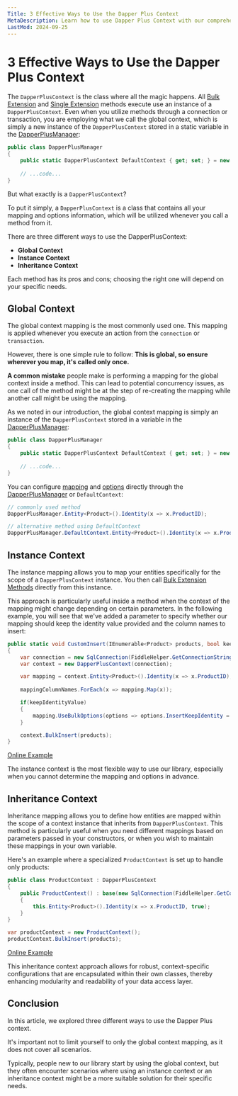 ```yaml
---
Title: 3 Effective Ways to Use the Dapper Plus Context 
MetaDescription: Learn how to use Dapper Plus Context with our comprehensive guide on 'Global Context', 'Instance Context', and 'Inheritance Context'.
LastMod: 2024-09-25
---
```


# 3 Effective Ways to Use the Dapper Plus Context

The `DapperPlusContext` is the class where all the magic happens. All [Bulk Extension](bulk-extensions-methods) and [Single Extension](single-extensions-methods) methods execute use an instance of a `DapperPlusContext`. Even when you utilize methods through a connection or transaction, you are employing what we call the global context, which is simply a new instance of the `DapperPlusContext` stored in a static variable in the [DapperPlusManager](/dapper-plus-manager):

```csharp
public class DapperPlusManager
{
    public static DapperPlusContext DefaultContext { get; set; } = new DapperPlusContext();
    
    // ...code...
}
```

But what exactly is a `DapperPlusContext`?

To put it simply, a `DapperPlusContext` is a class that contains all your mapping and options information, which will be utilized whenever you call a method from it.

There are three different ways to use the DapperPlusContext:

- **Global Context**
- **Instance Context**
- **Inheritance Context**

Each method has its pros and cons; choosing the right one will depend on your specific needs.

## Global Context

The global context mapping is the most commonly used one. This mapping is applied whenever you execute an action from the `connection` or `transaction`.

However, there is one simple rule to follow: **This is global, so ensure wherever you map, it's called only once.**

**A common mistake** people make is performing a mapping for the global context inside a method. This can lead to potential concurrency issues, as one call of the method might be at the step of re-creating the mapping while another call might be using the mapping.

As we noted in our introduction, the global context mapping is simply an instance of the `DapperPlusContext` stored in a variable in the [DapperPlusManager](/dapper-plus-manager):

```csharp
public class DapperPlusManager
{
    public static DapperPlusContext DefaultContext { get; set; } = new DapperPlusContext();
    
    // ...code...
}
```

You can configure [mapping](/mapping) and [options](/options) directly through the [DapperPlusManager](/dapper-plus-manager) or `DefaultContext`:

```csharp
// commonly used method
DapperPlusManager.Entity<Product>().Identity(x => x.ProductID);

// alternative method using DefaultContext
DapperPlusManager.DefaultContext.Entity<Product>().Identity(x => x.ProductID);
```

## Instance Context

The instance mapping allows you to map your entities specifically for the scope of a `DapperPlusContext` instance. You then call [Bulk Extension Methods](/bulk-extensions-methods) directly from this instance.

This approach is particularly useful inside a method when the context of the mapping might change depending on certain parameters. In the following example, you will see that we've added a parameter to specify whether our mapping should keep the identity value provided and the column names to insert:

```csharp
public static void CustomInsert(IEnumerable<Product> products, bool keepIdentityValue, List<string> mappingColumnNames)
{
	var connection = new SqlConnection(FiddleHelper.GetConnectionStringSqlServer());
	var context = new DapperPlusContext(connection);

	var mapping = context.Entity<Product>().Identity(x => x.ProductID);
	
	mappingColumnNames.ForEach(x => mapping.Map(x));

	if(keepIdentityValue)
	{
		mapping.UseBulkOptions(options => options.InsertKeepIdentity = true);
	}

	context.BulkInsert(products);
}
```

[Online Example](https://dotnetfiddle.net/JODTb7)

The instance context is the most flexible way to use our library, especially when you cannot determine the mapping and options in advance.

## Inheritance Context

Inheritance mapping allows you to define how entities are mapped within the scope of a context instance that inherits from `DapperPlusContext`. This method is particularly useful when you need different mappings based on parameters passed in your constructors, or when you wish to maintain these mappings in your own variable.

Here's an example where a specialized `ProductContext` is set up to handle only products:

```csharp
public class ProductContext : DapperPlusContext
{
    public ProductContext() : base(new SqlConnection(FiddleHelper.GetConnectionStringSqlServer()))
    {
        this.Entity<Product>().Identity(x => x.ProductID, true);
    }
}

var productContext = new ProductContext();
productContext.BulkInsert(products);
```

[Online Example](https://dotnetfiddle.net/qGVnl2)

This inheritance context approach allows for robust, context-specific configurations that are encapsulated within their own classes, thereby enhancing modularity and readability of your data access layer.

## Conclusion
In this article, we explored three different ways to use the Dapper Plus context.

It's important not to limit yourself to only the global context mapping, as it does not cover all scenarios.

Typically, people new to our library start by using the global context, but they often encounter scenarios where using an instance context or an inheritance context might be a more suitable solution for their specific needs.